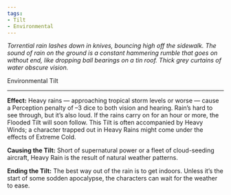 ```yaml
---
tags:
- Tilt
- Environmental
---
```


_Torrential rain lashes down in knives, bouncing high off the sidewalk. The sound of rain on the ground is a constant hammering rumble that goes on without end, like dropping ball bearings on a tin roof. Thick grey curtains of water obscure vision._

Environmental Tilt

---

**Effect:** Heavy rains — approaching tropical storm levels or worse — cause a Perception penalty of –3 dice to both vision and hearing. Rain’s hard to see through, but it’s also loud. If the rains carry on for an hour or more, the Flooded Tilt will soon follow. This Tilt is often accompanied by Heavy Winds; a character trapped out in Heavy Rains might come under the effects of Extreme Cold.

**Causing the Tilt:** Short of supernatural power or a fleet of cloud-seeding aircraft, Heavy Rain is the result of natural weather patterns.

**Ending the Tilt:** The best way out of the rain is to get indoors. Unless it’s the start of some sodden apocalypse, the characters can wait for the weather to ease.